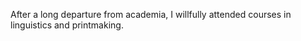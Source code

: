 <!--
title: Santa Barbara City College
location: Santa Barbara, CA
description: Top-ranked community college, overlooking the Pacific Ocean
website: http://sbcc.edu
publish_date: 2008-09-01
end: 2009-05-15
-->

After a long departure from academia, I willfully attended courses in linguistics and printmaking.
